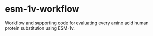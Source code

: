 # esm-1v-workflow
Workflow and supporting code for evaluating every amino acid human protein substitution using ESM-1v.
